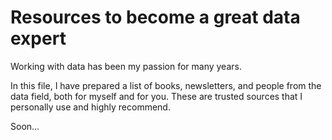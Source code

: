 # Resources to become a great data expert

Working with data has been my passion for many years.

In this file, I have prepared a list of books, newsletters, and people from the data field, both for myself and for you. These are trusted sources that I personally use and highly recommend.

Soon...
